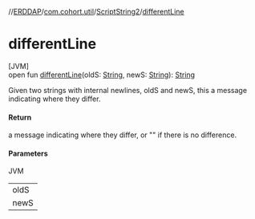 //[ERDDAP](../../../index.md)/[com.cohort.util](../index.md)/[ScriptString2](index.md)/[differentLine](different-line.md)

# differentLine

[JVM]\
open fun [differentLine](different-line.md)(oldS: [String](https://docs.oracle.com/en/java/javase/17/docs/api/java.base/java/lang/String.html), newS: [String](https://docs.oracle.com/en/java/javase/17/docs/api/java.base/java/lang/String.html)): [String](https://docs.oracle.com/en/java/javase/17/docs/api/java.base/java/lang/String.html)

Given two strings with internal newlines, oldS and newS, this a message indicating where they differ.

#### Return

a message indicating where they differ, or &quot;&quot; if there is no difference.

#### Parameters

JVM

| |
|---|
| oldS |
| newS |